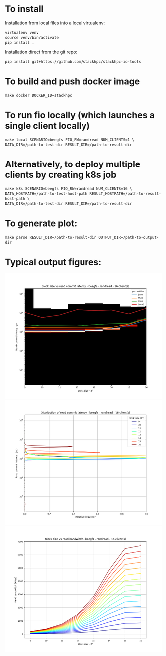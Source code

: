 # To install

Installation from local files into a local virtualenv:

    virtualenv venv
    source venv/bin/activate
    pip install .

Installation direct from the git repo:

    pip install git+https://github.com/stackhpc/stackhpc-io-tools

# To build and push docker image

    make docker DOCKER_ID=stackhpc

# To run fio locally (which launches a single client locally)

    make local SCENARIO=beegfs FIO_RW=randread NUM_CLIENTS=1 \
    DATA_DIR=/path-to-test-dir RESULT_DIR=/path-to-result-dir

# Alternatively, to deploy multiple clients by creating k8s job

    make k8s SCENARIO=beegfs FIO_RW=randread NUM_CLIENTS=16 \
    DATA_HOSTPATH=/path-to-test-host-path RESULT_HOSTPATH=/path-to-result-host-path \
    DATA_DIR=/path-to-test-dir RESULT_DIR=/path-to-result-dir

# To generate plot:

    make parse RESULT_DIR=/path-to-result-dir OUTPUT_DIR=/path-to-output-dir

# Typical output figures:

![Blocksize vs commit latency](example-output/blocksize-vs-commit-latency.png)
![Commit latency frequency distribution](example-output/commit-latency-freq-dist.png)
![Stacked blocksize vs read bandwidth](example-output/stacked-blocksize-vs-bandwidth.png)
